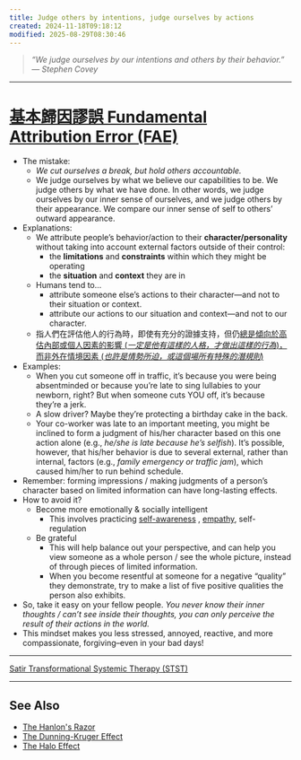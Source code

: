 ```yaml
---
title: Judge others by intentions, judge ourselves by actions
created: 2024-11-18T09:18:12
modified: 2025-08-29T08:30:46
---
```


> _“We judge ourselves by our intentions and others by their behavior.” — Stephen Covey_

---

# [基本歸因謬誤 Fundamental Attribution Error (FAE)](https://en.wikipedia.org/wiki/Fundamental_attribution_error)

* The mistake:
	* _We cut ourselves a break, but hold others accountable._
	* We judge ourselves by what we believe our capabilities to be. We judge others by what we have done. In other words, we judge ourselves by our inner sense of ourselves, and we judge others by their appearance. We compare our inner sense of self to others’ outward appearance.
* Explanations:
	* We attribute people’s behavior/action to their **character/personality** without taking into account external factors outside of their control:
		* the **limitations** and **constraints** within which they might be operating
		* the **situation** and **context** they are in
	* Humans tend to…
		* attribute someone else’s actions to their character—and not to their situation or context.
		* attribute our actions to our situation and context—and not to our character.
	* 指人們在評估他人的行為時，即使有充分的證據支持，但仍<u>總是傾向於高估內部或個人因素的影響 (_一定是他有這樣的人格，才做出這樣的行為_)，而非外在情境因素 (_也許是情勢所迫，或這個場所有特殊的潛規則_)</u>
* Examples:
	* When you cut someone off in traffic, it’s because you were being absentminded or because you’re late to sing lullabies to your newborn, right? But when someone cuts YOU off, it’s because they’re a jerk.
	* A slow driver? Maybe they’re protecting a birthday cake in the back.
	* Your co-worker was late to an important meeting, you might be inclined to form a judgment of his/her character based on this one action alone (e.g., _he/she is late because he’s selfish_). It’s possible, however, that his/her behavior is due to several external, rather than internal, factors (e.g., _family emergency or traffic jam_), which caused him/her to run behind schedule.
* Remember: forming impressions / making judgments of a person’s character based on limited information can have long-lasting effects.
* How to avoid it?
	* Become more emotionally \& socially intelligent
		* This involves practicing [self-awareness](mastering-yourself-is-superpower.md) , [empathy](Empathy.md), self-regulation
	* Be grateful
		* This will help balance out your perspective, and can help you view someone as a whole person / see the whole picture, instead of through pieces of limited information.
		* When you become resentful at someone for a negative “quality” they demonstrate, try to make a list of five positive qualities the person also exhibits.
* So, take it easy on your fellow people. _You never know their inner thoughts / can’t see inside their thoughts, you can only perceive the result of their actions in the world._
* This mindset makes you less stressed, annoyed, reactive, and more compassionate, forgiving–even in your bad days!

---

[Satir Transformational Systemic Therapy (STST)](Satir%20Transformational%20Systemic%20Therapy%20(STST).md)

---

## See Also

* [The Hanlon's Razor](The%20Hanlon's%20Razor.md)
* [The Dunning-Kruger Effect](The%20Dunning-Kruger%20Effect.md)
* [The Halo Effect](The%20Halo%20Effect.md)

